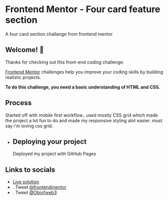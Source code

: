 # Frontend Mentor - Four card feature section
A four card section challange from frontend mentor

## Welcome! 👋

Thanks for checking out this front-end coding challenge.

[Frontend Mentor](https://www.frontendmentor.io) challenges help you improve your coding skills by building realistic projects.

**To do this challenge, you need a basic understanding of HTML and CSS.**

## Process
 Started off with mobile first workflow.. used mostly CSS grid which made the project a lot fun to do and made my responsive styling alot easier.
 must say i'm loving css grid. 
 
- ## Deploying your project
   Deployed my project with GitHub Pages

## Links to socials
- [Live solution](https://kelvin9a.github.io/Four-card/)
- . Tweet [@frontendmentor](https://twitter.com/frontendmentor)
- . Tweet [@Obiofweb3](https://x.com/Obiofweb)
